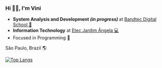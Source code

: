 ### Hi 👋🏾, I'm Vini 

- <b>System Analysis and Development <i><b>(in progress)</b></i> </b> at <a href="http://www.digitalschool.com.br/faculdade/" target="_blank"> Bandtec Digital School 🏢 </a> 
- <b>Information Technology</b> at <a href="https://etecjardimangela.com.br/2/ " target="_blank"> Etec Jardim Ângela 💻 </a>
- Focused in Programming 🎣

São Paulo, Brazil 🌎

[![Top Langs](https://github-readme-stats.vercel.app/api/top-langs/?username=akzv-oliveira&layout=compact)](https://github.com/akzv-oliveira/github-readme-stats)


